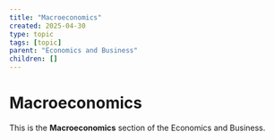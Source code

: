 ```yaml
---
title: "Macroeconomics"
created: 2025-04-30
type: topic
tags: [topic]
parent: "Economics and Business"
children: []
---
```


# Macroeconomics

This is the **Macroeconomics** section of the Economics and Business.
